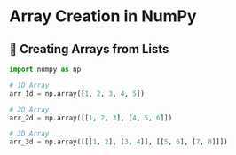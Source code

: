 # Array Creation in NumPy

## 📌 Creating Arrays from Lists
```python
import numpy as np

# 1D Array
arr_1d = np.array([1, 2, 3, 4, 5])

# 2D Array
arr_2d = np.array([[1, 2, 3], [4, 5, 6]])

# 3D Array
arr_3d = np.array([[[1, 2], [3, 4]], [[5, 6], [7, 8]]])